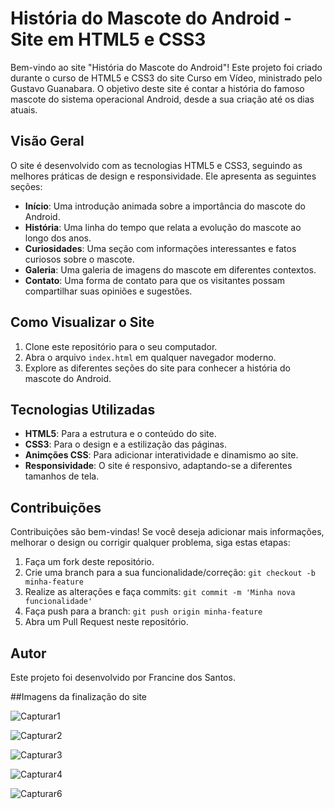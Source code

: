 # História do Mascote do Android - Site em HTML5 e CSS3

Bem-vindo ao site "História do Mascote do Android"! Este projeto foi criado durante o curso de HTML5 e CSS3 do site Curso em Vídeo, ministrado pelo Gustavo Guanabara. O objetivo deste site é contar a história do famoso mascote do sistema operacional Android, desde a sua criação até os dias atuais.

## Visão Geral

O site é desenvolvido com as tecnologias HTML5 e CSS3, seguindo as melhores práticas de design e responsividade. Ele apresenta as seguintes seções:

- **Início**: Uma introdução animada sobre a importância do mascote do Android.
- **História**: Uma linha do tempo que relata a evolução do mascote ao longo dos anos.
- **Curiosidades**: Uma seção com informações interessantes e fatos curiosos sobre o mascote.
- **Galeria**: Uma galeria de imagens do mascote em diferentes contextos.
- **Contato**: Uma forma de contato para que os visitantes possam compartilhar suas opiniões e sugestões.

## Como Visualizar o Site

1. Clone este repositório para o seu computador.
2. Abra o arquivo `index.html` em qualquer navegador moderno.
3. Explore as diferentes seções do site para conhecer a história do mascote do Android.

## Tecnologias Utilizadas

- **HTML5**: Para a estrutura e o conteúdo do site.
- **CSS3**: Para o design e a estilização das páginas.
- **Animções CSS**: Para adicionar interatividade e dinamismo ao site.
- **Responsividade**: O site é responsivo, adaptando-se a diferentes tamanhos de tela.

## Contribuições

Contribuições são bem-vindas! Se você deseja adicionar mais informações, melhorar o design ou corrigir qualquer problema, siga estas etapas:

1. Faça um fork deste repositório.
2. Crie uma branch para a sua funcionalidade/correção: `git checkout -b minha-feature`
3. Realize as alterações e faça commits: `git commit -m 'Minha nova funcionalidade'`
4. Faça push para a branch: `git push origin minha-feature`
5. Abra um Pull Request neste repositório.

## Autor

Este projeto foi desenvolvido por Francine dos Santos.

##Imagens da finalização do site 


   ![Capturar1](https://github.com/FranNinaa/projeto-android/assets/125395105/5dcdeac1-7192-4354-a92a-4c3ebd743b22)

   
            
   ![Capturar2](https://github.com/FranNinaa/projeto-android/assets/125395105/08914257-b959-4b85-a8ff-a879a812a743)


   
   ![Capturar3](https://github.com/FranNinaa/projeto-android/assets/125395105/7ce5b0cb-b7fc-442e-b808-71fcb20199f2)


   
   ![Capturar4](https://github.com/FranNinaa/projeto-android/assets/125395105/7a79c34e-c123-47db-bdba-5967b068b213)


   
   ![Capturar6](https://github.com/FranNinaa/projeto-android/assets/125395105/fa175dc5-277c-46cd-a021-bb386abae12d)

   
 

 
